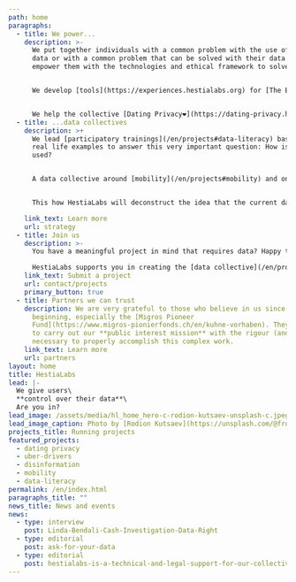 ```yaml
---
path: home
paragraphs:
  - title: We power...
    description: >-
      We put together individuals with a common problem with the use of their
      data or with a common problem that can be solved with their data and
      empower them with the technologies and ethical framework to solve it.


      We develop [tools](https://experiences.hestialabs.org) for [The Eyeballs 👀](https://eyeballs.hestialabs.org), a collective that reveal what is going on behind our screens when we read an article or scroll through content on social media: Why am I seeing this ad? How much is an advertiser paying to target me?


      We help the collective [Dating Privacy❤️](https://dating-privacy.hestialabs.org)  redefine the balance between the interests of dating app users and the interests of the platforms by mapping and exposing the data they collect.
  - title: ...data collectives
    description: >+
      We lead [participatory trainings](/en/projects#data-literacy) based on
      real life examples to answer this very important question: How is our data
      used?


      A data collective around [mobility](/en/projects#mobility) and one for [platform workers](/en/projects#uber-drivers) are under construction. Many others will follow.


      This how HestiaLabs will deconstruct the idea that the current data valuation model is the norm and build a more ethical one.

    link_text: Learn more
    url: strategy
  - title: Join us
    description: >-
      You have a meaningful project in mind that requires data? Happy to help!

      HestiaLabs supports you in creating the [data collective](/en/projects/) and the community of people willing to share their data for your project (the data sharers). **For free!**
    link_text: Submit a project
    url: contact/projects
    primary_button: true
  - title: Partners we can trust
    description: We are very grateful to those who believe in us since the
      beginning, especially the [Migros Pioneer
      Fund](https://www.migros-pionierfonds.ch/en/kuhne-vorhaben). They allow us
      to carry out our **public interest mission** with the rigour (and time!)
      necessary to properly accomplish this complex work.
    link_text: Learn more
    url: partners
layout: home
title: HestiaLabs
lead: |-
  We give users\
  **control over their data**\
  Are you in?
lead_image: /assets/media/hl_home_hero-c-rodion-kutsaev-unsplash-c.jpeg
lead_image_caption: Photo by [Rodion Kutsaev](https://unsplash.com/@frostroomhead)
projects_title: Running projects
featured_projects:
  - dating privacy
  - uber-drivers
  - disinformation
  - mobility
  - data-literacy
permalink: /en/index.html
paragraphs_title: ""
news_title: News and events
news:
  - type: interview
    post: Linda-Bendali-Cash-Investigation-Data-Right
  - type: editorial
    post: ask-for-your-data
  - type: editorial
    post: hestialabs-is-a-technical-and-legal-support-for-our-collective-explains-jessica-pidoux
---
```

